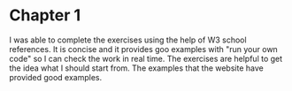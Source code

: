 # Chapter 1

I was able to complete the exercises using the help of W3 school references. It is concise and it provides goo examples with "run your own code" so I can check the work in real time. The exercises are helpful to get the idea what I should start from. The examples that the website have provided good examples.
